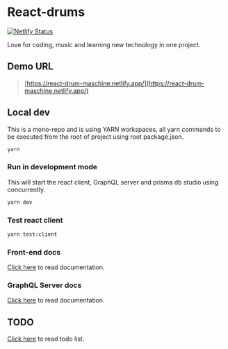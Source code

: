 # React-drums

[![Netlify Status](https://api.netlify.com/api/v1/badges/3bbcdd3c-4e8b-40ec-b4b4-30959f6893bf/deploy-status)](https://app.netlify.com/sites/fervent-goodall-afea11/deploys)

Love for coding, music and learning new technology in one project.

## Demo URL

> [https://react-drum-maschine.netlify.app/](https://react-drum-maschine.netlify.app/)

## Local dev

This is a mono-repo and is using YARN workspaces, all yarn commands to be executed from the root of project using root package.json.

```bash
yarn 
```

### Run in development mode

This will start the react client, GraphQL server and prisma db studio using concurrently.

```bash
yarn dev 
```

### Test react client

```bash
yarn test:client
```

### Front-end docs

[Click here](./client/README.md) to read documentation.

### GraphQL Server docs

[Click here](./server/README.md) to read documentation.

## TODO

[Click here](./todo.md) to read todo list.
